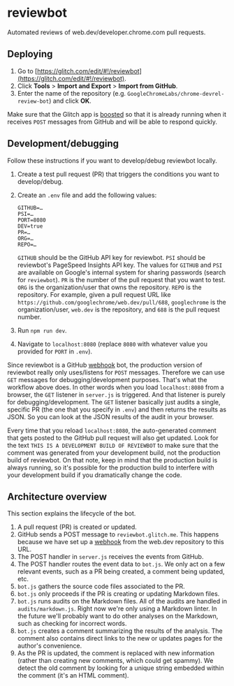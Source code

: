 # reviewbot

Automated reviews of web.dev/developer.chrome.com pull requests.

## Deploying

1. Go to [https://glitch.com/edit/#!/reviewbot](https://glitch.com/edit/#!/reviewbot).
1. Click **Tools** > **Import and Export** > **Import from GitHub**.
1. Enter the name of the repository (e.g. `GoogleChromeLabs/chrome-devrel-review-bot`) and click **OK**.

Make sure that the Glitch app is
[boosted](https://glitch.happyfox.com/kb/article/73-boosted-apps-what-s-that/)
so that it is already running when it receives `POST` messages from GitHub
and will be able to respond quickly.

## Development/debugging

Follow these instructions if you want to develop/debug reviewbot
locally.

1. Create a test pull request (PR) that triggers the conditions you
   want to develop/debug.
1. Create an `.env` file and add the following values:

       GITHUB=…
       PSI=…
       PORT=8080
       DEV=true
       PR=…
       ORG=…
       REPO=…

   `GITHUB` should be the GitHub API key for reviewbot. `PSI` should be
   reviewbot's PageSpeed Insights API key. The values for `GITHUB` and
   `PSI` are available on Google's internal system for sharing passwords
   (search for `reviewbot`). `PR` is the number of the pull request that
   you want to test. `ORG` is the organization/user that owns the repository.
   `REPO` is the repository. For example, given a pull request URL like
   `https://github.com/googlechrome/web.dev/pull/688`, `googlechrome` is the
   organization/user, `web.dev` is the repository, and `688` is the pull request number.

1. Run `npm run dev`.

1. Navigate to `localhost:8080` (replace `8080` with whatever value
   you provided for `PORT` in `.env`).

Since reviewbot is a GitHub [webhook] bot, the production version of reviewbot
really only uses/listens for `POST` messages. Therefore we can use `GET`
messages for debugging/development purposes. That's what the workflow above
does. In other words when you load `localhost:8080` from a browser, the `GET`
listener in `server.js` is triggered. And that listener is purely for
debugging/development. The `GET` listener basically just audits a single,
specific PR (the one that you specify in `.env`) and then returns the results as
JSON. So you can look at the JSON results of the audit in your browser.

Every time that you reload `localhost:8080`, the auto-generated comment that
gets posted to the GitHub pull request will also get updated. Look for the
text `THIS IS A DEVELOPMENT BUILD OF REVIEWBOT` to make sure that the comment
was generated from your development build, not the production build of reviewbot.
On that note, keep in mind that the production build is always running, so it's
possible for the production build to interfere with your development build
if you dramatically change the code.

## Architecture overview

This section explains the lifecycle of the bot.

1. A pull request (PR) is created or updated.
1. GitHub sends a POST message to `reviewbot.glitch.me`. This happens
   because we have set up a [webhook] from the web.dev repository to this URL.
1. The POST handler in `server.js` receives the events from GitHub.
1. The POST handler routes the event data to `bot.js`. We only act on a few
   relevant events, such as a PR being created, a comment being updated, etc.
1. `bot.js` gathers the source code files associated to the PR.
1. `bot.js` only proceeds if the PR is creating or updating Markdown files.
1. `bot.js` runs audits on the Markdown files. All of the audits are handled
   in `audits/markdown.js`. Right now we're only using a Markdown linter.
   In the future we'll probably want to do other analyses on the Markdown,
   such as checking for incorrect words.
1. `bot.js` creates a comment summarizing the results of the analysis.
   The comment also contains direct links to the new or updates pages
   for the author's convenience.
1. As the PR is updated, the comment is replaced with new information
   (rather than creating new comments, which could get spammy). We detect
   the old comment by looking for a unique string embedded within
   the comment (it's an HTML comment).

[webhook]: https://docs.github.com/en/developers/webhooks-and-events/about-webhooks
